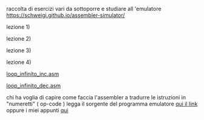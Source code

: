 raccolta di esercizi vari 
da sottoporre e studiare all 'emulatore 
https://schweigi.github.io/assembler-simulator/

lezione 1) 

lezione 2)

lezione 3)

lezione 4)

  [loop_infinito_inc.asm](loop_infinito_inc.asm)

  [loop_infinito_dec.asm](loop_infinito_dec.asm)
  
  chi ha voglia di capire come  faccia l'assembler a tradurre le istruzioni in "numeretti" ( op-code ) legga 
      il sorgente del programma emulatore [qui il link](https://github.com/Schweigi/assembler-simulator/blob/master/src/assembler/asm.js)
      oppure i miei appunti [qui](assembler.md) 
